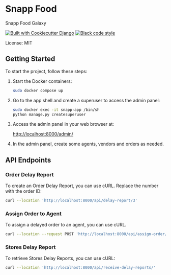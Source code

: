 # Snapp Food

Snapp Food Galaxy

[![Built with Cookiecutter Django](https://img.shields.io/badge/built%20with-Cookiecutter%20Django-ff69b4.svg?logo=cookiecutter)](https://github.com/cookiecutter/cookiecutter-django/)
[![Black code style](https://img.shields.io/badge/code%20style-black-000000.svg)](https://github.com/ambv/black)

License: MIT

## Getting Started

To start the project, follow these steps:

1. Start the Docker containers:

    ```bash
    sudo docker compose up
    ```

2. Go to the app shell and create a superuser to access the admin panel:

    ```bash
   sudo docker exec -it snapp-app /bin/sh
    python manage.py createsuperuser
    ```

3. Access the admin panel in your web browser at:

    [http://localhost:8000/admin/](http://localhost:8000/admin/)

4. In the admin panel, create some agents, vendors and orders as needed.

## API Endpoints

### Order Delay Report

To create an Order Delay Report, you can use cURL. Replace the number with the order ID:

```bash
curl --location 'http://localhost:8000/api/delay-report/3'
```

### Assign Order to Agent

To assign a delayed order to an agent, you can use cURL.

```bash
curl --location --request POST 'http://localhost:8000/api/assign-order/'
```

### Stores Delay Report

To retrieve Stores Delay Reports, you can use cURL:

```bash
curl --location 'http://localhost:8000/api/receive-delay-reports/'
```
